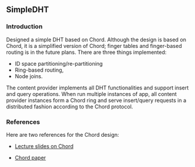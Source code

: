 ## SimpleDHT

### Introduction

Designed a simple DHT based on Chord. Although the design is based on Chord, it is a simplified version of Chord; finger tables and finger-based routing is in the future plans. There are three things implemented:
- ID space partitioning/re-partitioning
- Ring-based routing,
- Node joins.

The content provider implements all DHT functionalities and support insert and query operations. When run multiple instances of app, all content provider instances form a Chord ring and serve insert/query requests in a distributed fashion according to the Chord protocol.

### References

Here are two references for the Chord design:

- [Lecture slides on Chord](http://www.cse.buffalo.edu/~stevko/courses/cse486/spring17/lectures/14-dht.pdf)

- [Chord paper](http://www.cse.buffalo.edu/~stevko/courses/cse486/spring17/files/chord_sigcomm.pdf)
